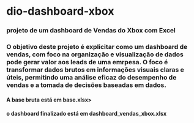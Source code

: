 # dio-dashboard-xbox
### projeto de um dashboard de Vendas do Xbox com Excel
### O objetivo deste projeto é explicitar como um dashboard de vendas, com foco na organização e visualização de dados pode gerar valor aos leads de uma emrpesa. O foco é transformar dados brutos em informações visuais claras e úteis, permitindo uma análise eficaz do desempenho de vendas e a tomada de decisões baseadas em dados.

#### A base bruta está em base.xlsx>
#### o dashboard finalizado está em dashboard_vendas_xbox.xlsx
